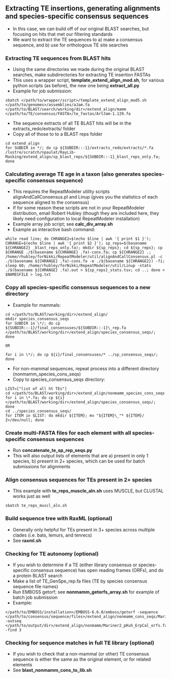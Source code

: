 ## Extracting TE insertions, generating alignments and species-specific consensus sequences
  * In this case, we can build off of our original BLAST searches, but focusing on hits that met our filtering standards
  * We want to extract the TE sequences to a) make a consensus sequence, and b) use for orthologous TE site searches
 
### Extracting TE sequences from BLAST hits
  * Using the same directories we made during the original BLAST searches, make subdirectories for extracting TE insertion FASTAs
  * This uses a wrapper script, **template_extend_align_mod.sh**, for various python scripts (as before), the new one being **extract_all.py**
  * Example for job submission:
  ```
  sbatch </path/to/wrapper/script>/template_extend_align_mod5.sh </path/to/genomes>/assemblies/aJam.fa </path/to/BLAST/search/working/dir>/extend_align/mamm </path/to/TE/consensus/FASTA>/te_fastas/ArtJam-1.129.fa
  ```
  * The sequence extracts of all TE BLAST hits will be in the extracts_redo/extracts/ folder
  * Copy all of those to to a BLAST reps folder
  ```
  cd extend_align
  for SUBDIR in */; do cp ${SUBDIR::-1}/extracts_redo/extracts/*.fa /lustre/scratch/npaulat/RayLib-Masking/extend_align/sp_blast_reps/${SUBDIR::-1}_blast_reps_only.fa; done
  ```
  
### Calculating average TE age in a taxon (also generates species-specific consensus sequence)
  * This requires the RepeatModeler utility scripts alignAndCallConsensus.pl and Linup (gives you the statistics of each sequence aligned to the consensus)
  * If for some reason these scripts are not in your RepeatModeler distribution, email Robert Hubley (though they are included here, they likely need configuration to local RepeatModeler installation)
  * Example array job script; see **calc_div_array.sh**
  * Example as interactive bash command:
  ```
  while read line; do CHRANGE2=$(echo $line | awk '{ print $1 }'); CHRANGE=$(echo $line | awk '{ print $2 }'); sp_reps=$(basename ${CHRANGE2} _blast_reps_only.fa); mkdir ${sp_reps}; cd ${sp_reps}; cp $CHRANGE ./$(basename ${CHRANGE} .fa)-cons.fa; cp ${CHRANGE2} .; /home/rhubley/forNikki/RepeatModeler/util/alignAndCallConsensus.pl -c ./$(basename ${CHRANGE} .fa)-cons.fa -e ./$(basename ${CHRANGE2}) -fi; sleep 60; /home/rhubley/forNikki/RepeatModeler/util/Linup -stats ./$(basename ${CHRANGE} .fa).out > ${sp_reps}_stats.tsv; cd ..; done < $NAMESFILE > log.txt
  ```
  
### Copy all species-specific consensus sequences to a new directory
  * Example for mammals:
  ```
  cd </path/to/BLAST/working/dir>/extend_align/
  mkdir species_consensus_seqs
  for SUBDIR in \*/; do cp ${SUBDIR::-1}/final_consensuses/${SUBDIR::-1}\_rep.fa </path/to/BLAST/working/dir>/extend_align/species_consensus_seqs/; done
  ```
    OR
  ```
  for i in \*/; do cp ${i}/final_consensuses/* ../sp_consensus_seqs/; done
  ```
  
  * For non-mammal sequences, repeat process into a different directory (nonmamm_species_cons_seqs)
  * Copy to species_consensus_seqs directory:
  ```
  LIST=["list of all ht TEs"]
  cd </path/to/BLAST/working/dir>/extend_align/nonmamm_species_cons_seqs
  for i in \*.fa; do cp ${i} </path/to/BLAST/working/dir>/extend_align/species_consensus_seqs/; done
  cd ../species_consensus_seqs/
  for ITEM in $LIST: do mkdir ${ITEM}; mv "${ITEM}\_"* ${ITEM}/ 2>/dev/null; done
  ```
  
### Create multi-FASTA files for each element with all species-specific consensus sequences
  * Run **concatenate_te_sp_rep_seqs.py**
  * This will also output lists of elements that are a) present in only 1 species, b) present in 2+ species, which can be used for batch submissions for alignments
  
### Align consensus sequences for TEs present in 2+ species
  * This example with **te_reps_muscle_aln.sh** uses MUSCLE, but CLUSTAL works just as well
  ```
  sbatch te_reps_muscl_aln.sh
  ```
  
### Build sequence tree with RaxML (optional)
  * Generally only helpful for TEs present in 3+ species across multiple clades (i.e. bats, lemurs, and tenrecs)
  * See **raxml.sh**

### Checking for TE autonomy (optional)
  * If you wish to determine if a TE (either library consensus or species-specific consensus sequence) has open reading frames (ORFs), and do a protein BLAST search 
  * Make a list of TE_GenSpe_rep.fa files (TE by species consensus sequence file names)
  * Run EMBOSS getorf; see **nonmamm_getorfs_array.sh** for example of batch job submission
  * Example:
  ```
  </path/to/EMBOSS/installation>/EMBOSS-6.6.0/emboss/getorf -sequence </path/to/consensus/sequence/files>/extend_align/nonmamm_cons_seqs/Mariner2_pKuh_ErpCal_rep.fa -outseq </path/to/output/dir>/extend_align/nonmamm/Mariner2_pKuh_ErpCal_orfs.fa -find 3
  ```
  
### Checking for sequence matches in full TE library (optional)
  * If you wish to check that a non-mammal (or other) TE consensus sequence is either the same as the original element, or for related elements
  * See **blast_nonmamm_cons_to_lib.sh**
  
  
  
  
  
  
  
